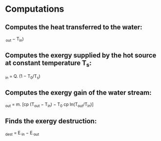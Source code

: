<!DOCTYPE html>
<html lang="en">
<head>
    <meta charset="UTF-8">
    <meta name="viewport" content="width=device-width, initial-scale=1.0">

</head>
<body>
    <h1>Computations</h1>
    <h2>Computes the heat transferred to the water:</h2>
    <p>
        <math>
            <msub><mrow>Q</mrow><mrow>.</mrow></msub> = 
            <msub><mrow>m</mrow><mrow>.</mrow></msub> 
            <msub><mrow>c</mrow><mrow>p</mrow></msub> 
            (T<sub>out</sub> − T<sub>in</sub>)
        </math>
    </p>
    <h2>Computes the exergy supplied by the hot source at constant temperature T<sub>s</sub>:</h2>
    <p>
        <math>
            <msub><mrow>E</mrow><mrow>.</mrow></msub><sub>in</sub> = 
            <msub><mrow>Q</mrow><mrow>.</mrow></msub> 
            (1 − T<sub>0</sub>/T<sub>s</sub>)
        </math>
    </p>
    <h2>Computes the exergy gain of the water stream:</h2>
    <p>
        <math>
            <msub><mrow>E</mrow><mrow>.</mrow></msub><sub>out</sub> = 
            <msub><mrow>m</mrow><mrow>.</mrow></msub> 
            [<msub><mrow>c</mrow><mrow>p</mrow></msub> 
            (T<sub>out</sub> − T<sub>in</sub>) − T<sub>0</sub> 
            <msub><mrow>c</mrow><mrow>p</mrow></msub> 
            ln(T<sub>out</sub>/T<sub>in</sub>)]
        </math>
    </p>
    <h2>Finds the exergy destruction:</h2>
    <p>
        <math>
            <msub><mrow>E</mrow><mrow>.</mrow></msub><sub>dest</sub> = 
            <msub><mrow>E</mrow><mrow>.</mrow></msub><sub>in</sub> − 
            <msub><mrow>E</mrow><mrow>.</mrow></msub><sub>out</sub>
        </math>
    </p>
</body>
</html>

